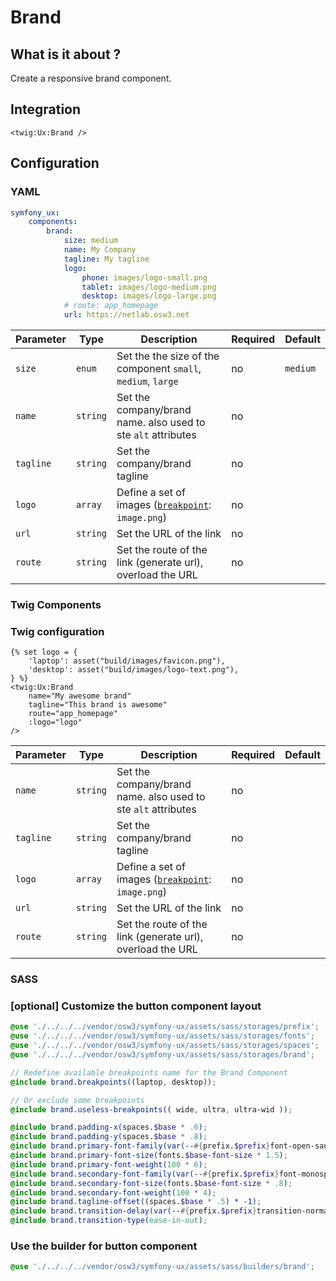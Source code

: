 # Brand

## What is it about ?

Create a responsive brand component.

## Integration

```twig
<twig:Ux:Brand />
``` 

## Configuration

<!-- tabs:start -->
### **YAML**

```yaml
symfony_ux:
    components:
        brand:
            size: medium
            name: My Company
            tagline: My tagline
            logo:
                phone: images/logo-small.png
                tablet: images/logo-medium.png
                desktop: images/logo-large.png
            # route: app_homepage
            url: https://netlab.osw3.net
```

| Parameter | Type | Description | Required | Default |
|-|-|-|-|-|
| `size` | `enum` | Set the the size of the component  `small`, `medium`, `large`  | no | `medium` |
| `name` | `string` | Set the company/brand name. also used to ste `alt` attributes | no |  |
| `tagline` | `string` | Set the company/brand tagline | no |  |
| `logo` | `array` | Define a set of images ([`breakpoint`](./../layout/breakpoints.md): `image.png`)| no |  |
| `url` | `string` | Set the URL of the link | no |  |
| `route` | `string` | Set the route of the link (generate url), overload the URL | no |  |

### **Twig Components**

### Twig configuration

```twig 
{% set logo = {
    'laptop': asset("build/images/favicon.png"),
    'desktop': asset("build/images/logo-text.png"),
} %}
<twig:Ux:Brand 
    name="My awesome brand" 
    tagline="This brand is awesome" 
    route="app_homepage" 
    :logo="logo"
/>
```
| Parameter | Type | Description | Required | Default |
|-|-|-|-|-|
| `name` | `string` | Set the company/brand name. also used to ste `alt` attributes | no |  |
| `tagline` | `string` | Set the company/brand tagline | no |  |
| `logo` | `array` | Define a set of images ([`breakpoint`](./../layout/breakpoints.md): `image.png`)| no |  |
| `url` | `string` | Set the URL of the link | no |  |
| `route` | `string` | Set the route of the link (generate url), overload the URL | no |  |

### **SASS**

### [optional] Customize the button component layout

```scss 
@use './../../../vendor/osw3/symfony-ux/assets/sass/storages/prefix';
@use './../../../vendor/osw3/symfony-ux/assets/sass/storages/fonts';
@use './../../../vendor/osw3/symfony-ux/assets/sass/storages/spaces';
@use './../../../vendor/osw3/symfony-ux/assets/sass/storages/brand';

// Redefine available breakpoints name for the Brand Component
@include brand.breakpoints((laptop, desktop));

// Or exclude some breakpoints
@include brand.useless-breakpoints(( wide, ultra, ultra-wid ));

@include brand.padding-x(spaces.$base * .6);
@include brand.padding-y(spaces.$base * .8);
@include brand.primary-font-family(var(--#{prefix.$prefix}font-open-sans));
@include brand.primary-font-size(fonts.$base-font-size * 1.5);
@include brand.primary-font-weight(100 * 6);
@include brand.secondary-font-family(var(--#{prefix.$prefix}font-monospace));
@include brand.secondary-font-size(fonts.$base-font-size * .8);
@include brand.secondary-font-weight(100 * 4);
@include brand.tagline-offset((spaces.$base * .5) * -1);
@include brand.transition-delay(var(--#{prefix.$prefix}transition-normal));
@include brand.transition-type(ease-in-out);
```

### Use the builder for button component

```scss 
@use './../../../vendor/osw3/symfony-ux/assets/sass/builders/brand';
```

<!-- tabs:end -->
